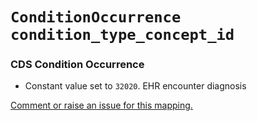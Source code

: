 # `ConditionOccurrence` `condition_type_concept_id`
### CDS Condition Occurrence
* Constant value set to `32020`. EHR encounter diagnosis

[Comment or raise an issue for this mapping.](https://github.com/answerdigital/oxford-omop-data-mapper/issues/new?title=OMOP%20ConditionOccurrence%20table%20condition_type_concept_id%20field%20CDS%20Condition%20Occurrence%20mapping)
